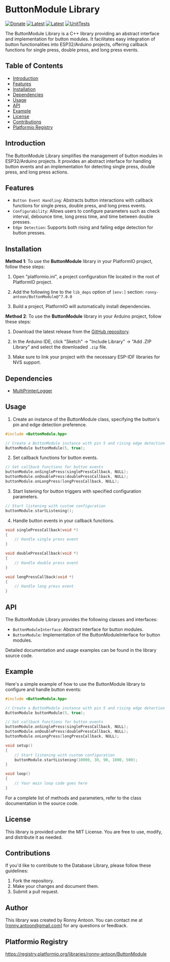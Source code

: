 # ButtonModule Library

[![Donate](https://img.shields.io/badge/Donate-PayPal-green.svg)](https://www.paypal.com/donate/?hosted_button_id=BACPRJTAU4G4E)
[![Latest](https://img.shields.io/github/v/tag/ronny-antoon/ButtonModule?color=red&label=last+release)](https://github.com/ronny-antoon/ButtonModule/releases)
[![Latest](https://badges.registry.platformio.org/packages/ronny-antoon/library/ButtonModule.svg)](https://registry.platformio.org/libraries/ronny-antoon/ButtonModule)
[![UnitTests](https://github.com/ronny-antoon/ButtonModule/actions/workflows/build-and-test-embeded.yaml/badge.svg)](https://github.com/ronny-antoon/ButtonModule/actions/workflows/build-and-test-embeded.yaml)

The ButtonModule Library is a C++ library providing an abstract interface and implementation for button modules. It facilitates easy integration of button functionalities into ESP32/Arduino projects, offering callback functions for single press, double press, and long press events.

## Table of Contents
- [Introduction](#introduction)
- [Features](#features)
- [Installation](#installation)
- [Dependencies](#dependencies)
- [Usage](#usage)
- [API](#API)
- [Example](#example)
- [License](#license)
- [Contributions](#contributions)
- [Platformio Registry](#platformio-registry)

## Introduction

The ButtonModule Library simplifies the management of button modules in ESP32/Arduino projects. It provides an abstract interface for handling button events and an implementation for detecting single press, double press, and long press actions.

## Features

- `Button Event Handling`: Abstracts button interactions with callback functions for single press, double press, and long press events.
- `Configurability`: Allows users to configure parameters such as check interval, debounce time, long press time, and time between double presses.
- `Edge Detection`: Supports both rising and falling edge detection for button presses.

## Installation

**Method 1**:
To use the **ButtonModule** library in your PlatformIO project, follow these steps:

1. Open "platformio.ini", a project configuration file located in the root of PlatformIO project.

2. Add the following line to the `lib_deps` option of `[env:]` section:
`ronny-antoon/ButtonModule@^7.0.0`

3. Build a project, PlatformIO will automatically install dependencies.

**Method 2**:
To use the **ButtonModule** library in your Arduino project, follow these steps:

1. Download the latest release from the [GitHub repository](https://github.com/ronny-antoon/ButtonModule).

2. In the Arduino IDE, click "Sketch" -> "Include Library" -> "Add .ZIP Library" and select the downloaded `.zip` file.

3. Make sure to link your project with the necessary ESP-IDF libraries for NVS support.

## Dependencies

- [MultiPrinterLogger](https://github.com/ronny-antoon/MultiPrinterLogger#readme)

## Usage

1. Create an instance of the ButtonModule class, specifying the button's pin and edge detection preference.
```cpp
#include <ButtonModule.hpp>

// Create a ButtonModule instance with pin 5 and rising edge detection
ButtonModule buttonModule(5, true);
```

2. Set callback functions for button events.
```cpp
// Set callback functions for button events
buttonModule.onSinglePress(singlePressCallback, NULL);
buttonModule.onDoublePress(doublePressCallback, NULL);
buttonModule.onLongPress(longPressCallback, NULL);
```

3. Start listening for button triggers with specified configuration parameters.
```cpp
// Start listening with custom configuration
buttonModule.startListening();
```

4. Handle button events in your callback functions.
```cpp
void singlePressCallback(void *)
{
    // Handle single press event
}

void doublePressCallback(void *)
{
    // Handle double press event
}

void longPressCallback(void *)
{
    // Handle long press event
}
```

## API

The ButtonModule Library provides the following classes and interfaces:
- `ButtonModuleInterface`: Abstract interface for button modules.
- `ButtonModule`: Implementation of the ButtonModuleInterface for button modules.

Detailed documentation and usage examples can be found in the library source code.

## Example

Here's a simple example of how to use the ButtonModule library to configure and handle button events:

```cpp
#include <ButtonModule.hpp>

// Create a ButtonModule instance with pin 5 and rising edge detection
ButtonModule buttonModule(5, true);

// Set callback functions for button events
buttonModule.onSinglePress(singlePressCallback, NULL);
buttonModule.onDoublePress(doublePressCallback, NULL);
buttonModule.onLongPress(longPressCallback, NULL);

void setup()
{
    // Start listening with custom configuration
    buttonModule.startListening(10000, 30, 90, 1000, 500);
}

void loop()
{
    // Your main loop code goes here
}
```

For a complete list of methods and parameters, refer to the class documentation in the source code.

## License

This library is provided under the MIT License. You are free to use, modify, and distribute it as needed.

## Contributions

If you'd like to contribute to the Database Library, please follow these guidelines:
1. Fork the repository.
2. Make your changes and document them.
3. Submit a pull request.

## Author

This library was created by Ronny Antoon. You can contact me at [ronny.antoon@gmail.com] for any questions or feedback.

## Platformio Registry

https://registry.platformio.org/libraries/ronny-antoon/ButtonModule